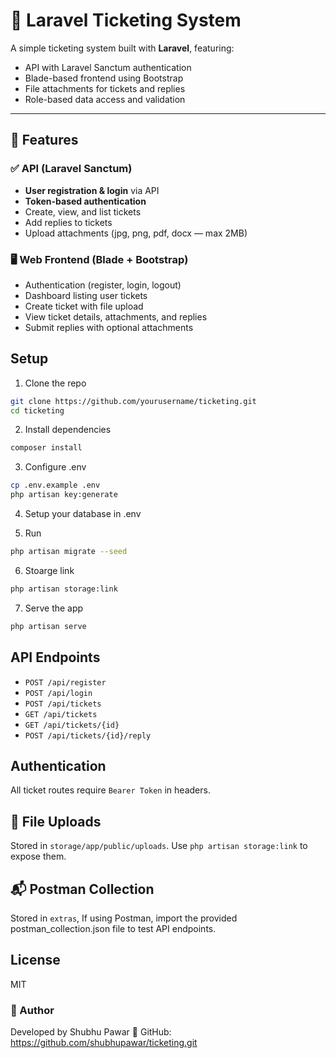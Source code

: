 # 🎫 Laravel Ticketing System

A simple ticketing system built with **Laravel**, featuring:

- API with Laravel Sanctum authentication
- Blade-based frontend using Bootstrap
- File attachments for tickets and replies
- Role-based data access and validation

---

## 🚀 Features

### ✅ API (Laravel Sanctum)

- **User registration & login** via API
- **Token-based authentication**
- Create, view, and list tickets
- Add replies to tickets
- Upload attachments (jpg, png, pdf, docx — max 2MB)

### 🖥️ Web Frontend (Blade + Bootstrap)

- Authentication (register, login, logout)
- Dashboard listing user tickets
- Create ticket with file upload
- View ticket details, attachments, and replies
- Submit replies with optional attachments

## Setup

1. Clone the repo

```bash
git clone https://github.com/yourusername/ticketing.git
cd ticketing
```

2. Install dependencies

```bash
composer install
```
3. Configure .env
```bash
cp .env.example .env
php artisan key:generate
```
4. Setup your database in .env

5. Run
```bash
php artisan migrate --seed
```

6. Stoarge link
```bash
php artisan storage:link
```

7. Serve the app 
```bash
php artisan serve
```

## API Endpoints

- `POST /api/register`
- `POST /api/login`
- `POST /api/tickets`
- `GET /api/tickets`
- `GET /api/tickets/{id}`
- `POST /api/tickets/{id}/reply`

## Authentication

All ticket routes require `Bearer Token` in headers.

## 📎 File Uploads

Stored in `storage/app/public/uploads`. Use `php artisan storage:link` to expose them.

## 📬 Postman Collection

Stored in `extras`, If using Postman, import the provided postman_collection.json file to test API endpoints.

## License

MIT
 
### 🙌 Author

Developed by Shubhu Pawar
🔗 GitHub: https://github.com/shubhupawar/ticketing.git